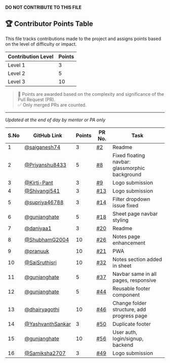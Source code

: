 **DO NOT CONTRIBUTE TO THIS FILE**

## 🏆 Contributor Points Table

This file tracks contributions made to the project and assigns points based on the level of difficulty or impact.

| Contribution Level | Points |
|--------------------|--------|
| Level 1            | 3      |
| Level 2            | 5      |
| Level 3            | 10     |


> 📌 Points are awarded based on the complexity and significance of the Pull Request (PR).  
> ✅ Only merged PRs are counted.

---

_Updated at the end of day by mentor or PA only_

| S.No | GitHub Link                                            | Points | PR No.                                                                | Task                                           |
| ---- | ------------------------------------------------------ | ------ | --------------------------------------------------------------------- | ---------------------------------------------- |
| 1    | [@saiganesh74](https://github.com/saiganesh74)         | 3      | [#2](https://github.com/saumyayadav25/cpp-dsa-sheet-testing/pull/2)   | Readme                                         |
| 2    | [@Priyanshu8433](https://github.com/Priyanshu8433)     | 5      | [#8](https://github.com/saumyayadav25/cpp-dsa-sheet-testing/pull/8)   | Fixed floating navbar: glassmorphic background |
| 3    | [@Kirti-Pant](https://github.com/Kirti-Pant)           | 3      | [#9](https://github.com/saumyayadav25/cpp-dsa-sheet-testing/pull/9)   | Logo submission                                |
| 4    | [@Shivangi541](https://github.com/Shivangi541)         | 3      | [#13](https://github.com/saumyayadav25/cpp-dsa-sheet-testing/pull/13) | Logo submission                                |
| 5    | [@supriya46788](https://github.com/supriya46788)       | 3      | [#14](https://github.com/saumyayadav25/cpp-dsa-sheet-testing/pull/14) | Filter dropdown issue fixed                    |
| 6    | [@gunjanghate](https://github.com/gunjanghate)         | 5      | [#18](https://github.com/saumyayadav25/cpp-dsa-sheet-testing/pull/18) | Sheet page navbar styling                      |
| 7    | [@daniyaa1](https://github.com/daniyaa1)               | 3      | [#20](https://github.com/saumyayadav25/cpp-dsa-sheet-testing/pull/20) | Readme                                         |
| 8    | [@ShubhamG2004](https://github.com/ShubhamG2004)       | 10     | [#26](https://github.com/saumyayadav25/cpp-dsa-sheet-testing/pull/26) | Notes page enhancement                         |
| 9    | [@pranuuk](https://github.com/pranuuk)                 | 10     | [#21](https://github.com/saumyayadav25/cpp-dsa-sheet-testing/pull/21) | PWA                                            |
| 10   | [@SaiSruthisri](https://github.com/SaiSruthisri)       | 10     | [#32](https://github.com/saumyayadav25/cpp-dsa-sheet-testing/pull/32) | Notes section added in sheet                   |
| 11   | [@gunjanghate](https://github.com/gunjanghate)         | 5      | [#37](https://github.com/saumyayadav25/cpp-dsa-sheet-testing/pull/37) | Navbar same in all pages, responsive           |
| 12   | [@gunjanghate](https://github.com/gunjanghate)         | 5      | [#44](https://github.com/saumyayadav25/cpp-dsa-sheet-testing/pull/44) | Reusable footer component                      |
| 13   | [@dhairyagothi](https://github.com/dhairyagothi)       | 10     | [#46](https://github.com/saumyayadav25/cpp-dsa-sheet-testing/pull/46) | Change folder structure, add progress page     |
| 14   | [@YashvanthSankar](https://github.com/YashvanthSankar) | 3      | [#50](https://github.com/saumyayadav25/cpp-dsa-sheet-testing/pull/50) | Duplicate footer                               |
| 15   | [@gunjanghate](https://github.com/gunjanghate)         | 10     | [#56](https://github.com/saumyayadav25/cpp-dsa-sheet-testing/pull/56) | User auth, login/signup, backend               |
| 16   | [@Samiksha2707](https://github.com/Samiksha2707)       | 3      | [#49](https://github.com/saumyayadav25/cpp-dsa-sheet-testing/pull/49) | Logo submission                                |

